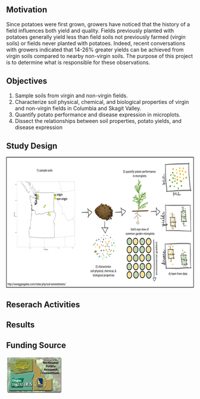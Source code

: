 ## Motivation
Since potatoes were first grown, growers have noticed that the history of a field influences both yield and quality. Fields previously planted with potatoes generally yield less than field soils not previously farmed (virgin soils) or fields never planted with potatoes. Indeed, recent conversations with growers indicated that 14-26% greater yields can be achieved from virgin soils compared to nearby non-virgin soils. The purpose of this project is to determine what is responsible for these observations.  
## Objectives 
1. Sample soils from virgin and non-virgin fields.
2. Characterize soil physical, chemical, and biological properties of virgin and non-virgin fields in Columbia and Skagit Valley.
3. Quantify potato performance and disease expression in microplots.
4. Dissect the relationships between soil properties, potato yields, and disease expression 
## Study Design
<p align="left">
  <img width="700" height="350" src="Flowchart.png">
  </p>
  
## Reserach Activities

## Results

## Funding Source
<p align="left">
  <img width="150" height="100" src="ConsortiumBanner2.png">
  </p>


